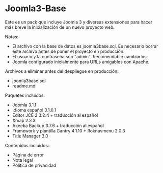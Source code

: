 Joomla3-Base
============

Este es un pack que incluye Joomla 3 y diversas extensiones para hacer más breve la inicialización de un nuevo proyecto web.

Notas:
- El archivo con la base de datos es joomla3base.sql. Es necesario borrar este archivo antes de poner el proyecto en producción.
- El usuario y la contraseña son "admin". Recomendable cambiarlos.
- Joomla configurado inicialmente para URLs amigables con Apache.

Archivos a eliminar antes del despliegue en producción:
- joomla3base.sql
- readme.md

Paquetes incluidos:
- Joomla 3.1.1
- Idioma español 3.1.0.1
- Editor JCE 2.3.2.4 + traducción al español
- Xmap 2.3.3
- Akeeba Backup 3.7.6 + traducción al español
- Framework y plantilla Gantry 4.1.10 + Roknavmenu 2.0.3
- Title Manager 3.0

Contenidos incluidos:
- Página de error
- Nota legal
- Política de privacidad
